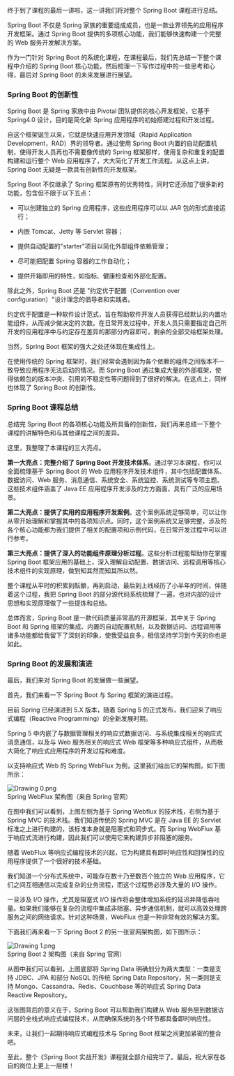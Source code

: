 终于到了课程的最后一讲啦，这一讲我们将对整个 Spring Boot 课程进行总结。

Spring Boot 不仅是 Spring 家族的重要组成成员，也是一款业界领先的应用程序开发框架。通过 Spring Boot 提供的多项核心功能，我们能够快速构建一个完整的 Web 服务开发解决方案。

作为一门针对 Spring Boot 的系统化课程，在课程最后，我们先总结一下整个课程中介绍的 Spring Boot 核心功能，然后梳理一下写作过程中的一些思考和心得，最后对 Spring Boot 的未来发展进行展望。

### Spring Boot 的创新性

Spring Boot 是 Spring 家族中由 Pivotal 团队提供的核心开发框架，它基于 Spring4.0 设计，目的是简化新 Spring 应用程序的初始搭建过程和开发过程。

自这个框架诞生以来，它就是快速应用开发领域（Rapid Application Development，RAD）界的领导者。通过使用 Spring Boot 内置的自动配置机制，使得开发人员再也不需要像传统的 Spring 框架那样，使用复杂和重复的配置构建和运行整个 Web 应用程序了，大大简化了开发工作流程。从这点上讲，Spring Boot 无疑是一款具有创新性的开发框架。

Spring Boot 不仅继承了 Spring 框架原有的优秀特性，同时它还添加了很多新的功能，包含但不限于以下五点：

* 可以创建独立的 Spring 应用程序，这些应用程序可以以 JAR 包的形式直接运行；

* 内嵌 Tomcat、Jetty 等 Servlet 容器；

* 提供自动配置的"starter"项目以简化外部组件依赖管理；

* 尽可能把配置 Spring 容器的工作自动化；

* 提供开箱即用的特性，如指标、健康检查和外部化配置。

除此之外，Spring Boot 还是 "约定优于配置（Convention over configuration）"设计理念的倡导者和实践者。

约定优于配置是一种软件设计范式，旨在帮助软件开发人员获得已经默认的内置功能组件，从而减少做决定的次数。在日常开发过程中，开发人员只需要指定自己所开发的应用程序中与约定存在差异的那部分内容即可，剩余的全部交给框架处理。

当然，Spring Boot 框架的强大之处还体现在集成性上。

在使用传统的 Spring 框架时，我们经常会遇到因为各个依赖的组件之间版本不一致导致应用程序无法启动的情况。而 Spring Boot 通过集成大量的外部框架，使得依赖包的版本冲突、引用的不稳定性等问题得到了很好的解决。在这点上，同样也体现了 Spring Boot 的创新性。

### Spring Boot 课程总结

总结完 Spring Boot 的各项核心功能及所具备的创新性，我们再来总结一下整个课程的讲解特色和与其他课程之间的差异。

这里，我整理了本课程的三大亮点。

**第一大亮点：完整介绍了 Spring Boot 开发技术体系**。通过学习本课程，你可以全面梳理基于 Spring Boot 的 Web 应用程序开发技术组件，其中包括配置体系、数据访问、Web 服务、消息通信、系统安全、系统监控、系统测试等专项主题。这些技术组件涵盖了 Java EE 应用程序开发涉及的方方面面，具有广泛的应用场景。

**第二大亮点：提供了实用的应用程序开发案例**。这个案例系统足够简单，可以让你从零开始理解和掌握其中的各项知识点。同时，这个案例系统又足够完整，涉及的各个核心功能都为我们提供了相关的配置项和示例代码，在日常开发过程中可以进行参考。

**第三大亮点：提供了深入的功能组件原理分析过程**。这些分析过程能帮助你在掌握 Spring Boot 框架应用的基础上，深入理解自动配置、数据访问、远程调用等核心技术组件的实现原理，做到知其然而知其所以然。

整个课程从平时的积累到酝酿，再到启动，最后到上线经历了小半年的时间，伴随着这个过程，我把 Spring Boot 的部分源代码系统梳理了一遍，也对内部的设计思想和实现原理做了一些提炼和总结。

总体而言，Spring Boot 是一款代码质量非常高的开源框架，其中关于 Spring Boot 和 Spring 框架的集成、内置的自动配置机制，以及数据访问、远程调用等诸多功能都给我留下了深刻的印象，使我受益良多，相信坚持学习到今天的你也是如此。

### Spring Boot 的发展和演进

最后，我们来对 Spring Boot 的发展做一些展望。

首先，我们来看一下 Spring Boot 与 Spring 框架的演进过程。

目前 Spring 已经演进到 5.X 版本，随着 Spring 5 的正式发布，我们迎来了响应式编程（Reactive Programming）的全新发展时期。

Spring 5 中内嵌了与数据管理相关的响应式数据访问、与系统集成相关的响应式消息通信，以及与 Web 服务相关的响应式 Web 框架等多种响应式组件，从而极大简化了响应式应用程序的开发过程和难度。

以支持响应式 Web 的 Spring WebFlux 为例，这里我们给出它的架构图，如下图所示：

![Drawing 0.png](https://s0.lgstatic.com/i/image6/M00/02/32/Cgp9HWAdAZCAB17fAACQeZA8Cyk925.png)  
Spring WebFlux 架构图（来自 Spring 官网）

在图中我们可以看到，上图左侧为基于 Spring Webflux 的技术栈，右侧为基于 Spring MVC 的技术栈。我们知道传统的 Spring MVC 是在 Java EE 的 Servlet 标准之上进行构建的，该标准本身就是阻塞式和同步式。而 Spring WebFlux 基于响应式流进行构建，因此我们可以使用它来构建异步非阻塞的服务。

随着 WebFlux 等响应式编程技术的兴起，它为构建具有即时响应性和回弹性的应用程序提供了一个很好的技术基础。

我们知道一个分布式系统中，可能存在数十乃至数百个独立的 Web 应用程序，它们之间互相通信以完成复杂的业务流程，而这个过程势必涉及大量的 I/O 操作。

一旦涉及 I/O 操作，尤其是阻塞式 I/O 操作将会整体增加系统的延迟并降低吞吐量。如果我们能够在复杂的流程中集成非阻塞、异步通信机制，就可以高效处理跨服务之间的网络请求。针对这种场景，WebFlux 也是一种非常有效的解决方案。

下面我们再来看一下 Spring Boot 2 的另一张官网架构图，如下图所示：

![Drawing 1.png](https://s0.lgstatic.com/i/image6/M00/02/30/CioPOWAdAZ2AMVhnAACWjgTTFkY662.png)  
Spring Boot 2 架构图（来自 Spring 官网）

从图中我们可以看到，上图底部将 Spring Data 明确划分为两大类型：一类是支持 JDBC、JPA 和部分 NoSQL 的传统 Spring Data Repository，另一类则是支持 Mongo、Cassandra、Redis、Couchbase 等的响应式 Spring Data Reactive Repository。

这张图背后的意义在于，Spring Boot 可以帮助我们构建从 Web 服务层到数据访问层的全栈式响应式编程技术，从而确保系统的各个环节都具备即时响应性。

未来，让我们一起期待响应式编程技术与 Spring Boot 框架之间更加紧密的整合吧。

至此，整个《Spring Boot 实战开发》课程就全部介绍完毕了。最后，祝大家在各自的岗位上更上一层楼！
